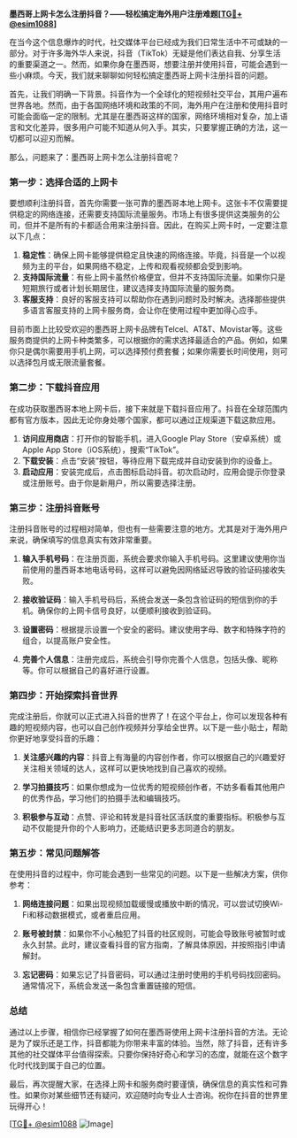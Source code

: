 **墨西哥上网卡怎么注册抖音？——轻松搞定海外用户注册难题[[TG💪+ @esim1088](https://t.me/s/esim1088)]**

在当今这个信息爆炸的时代，社交媒体平台已经成为我们日常生活中不可或缺的一部分。对于许多海外华人来说，抖音（TikTok）无疑是他们表达自我、分享生活的重要渠道之一。然而，如果你身在墨西哥，想要注册并使用抖音，可能会遇到一些小麻烦。今天，我们就来聊聊如何轻松搞定墨西哥上网卡注册抖音的问题。

首先，让我们明确一下背景。抖音作为一个全球化的短视频社交平台，其用户遍布世界各地。然而，由于各国网络环境和政策的不同，海外用户在注册和使用抖音时可能会面临一定的限制。尤其是在墨西哥这样的国家，网络环境相对复杂，加上语言和文化差异，很多用户可能不知道从何入手。其实，只要掌握正确的方法，这一切都可以迎刃而解。

那么，问题来了：墨西哥上网卡怎么注册抖音呢？

### **第一步：选择合适的上网卡**
要想顺利注册抖音，首先你需要一张可靠的墨西哥本地上网卡。这张卡不仅需要提供稳定的网络连接，还需要支持国际流量服务。市场上有很多提供这类服务的公司，但并不是所有的卡都适合用来注册抖音。因此，在购买上网卡时，一定要注意以下几点：

1. **稳定性**：确保上网卡能够提供稳定且快速的网络连接。毕竟，抖音是一个以视频为主的平台，如果网络不稳定，上传和观看视频都会受到影响。
2. **支持国际流量**：有些上网卡虽然价格便宜，但并不支持国际流量。如果你只是短期旅行或者计划长期居住，建议选择支持国际流量的服务商。
3. **客服支持**：良好的客服支持可以帮助你在遇到问题时及时解决。选择那些提供多语言客服支持的上网卡服务商，会让你在使用过程中更加得心应手。

目前市面上比较受欢迎的墨西哥上网卡品牌有Telcel、AT&T、Movistar等。这些服务商提供的上网卡种类繁多，可以根据你的需求选择最适合的产品。例如，如果你只是偶尔需要用手机上网，可以选择预付费套餐；如果你需要长时间使用，则可以选择包月或无限流量套餐。

### **第二步：下载抖音应用**
在成功获取墨西哥本地上网卡后，接下来就是下载抖音应用了。抖音在全球范围内都有官方版本，因此无论你身处哪个国家，都可以通过正规渠道下载这款应用。

1. **访问应用商店**：打开你的智能手机，进入Google Play Store（安卓系统）或Apple App Store（iOS系统），搜索“TikTok”。
2. **下载安装**：点击“安装”按钮，等待应用下载完成并自动安装到你的设备上。
3. **启动应用**：安装完成后，点击图标启动抖音。初次启动时，应用会提示你登录或注册账号。由于你是新用户，所以需要选择注册。

### **第三步：注册抖音账号**
注册抖音账号的过程相对简单，但也有一些需要注意的地方。尤其是对于海外用户来说，确保填写的信息真实有效非常重要。

1. **输入手机号码**：在注册页面，系统会要求你输入手机号码。这里建议使用你当前使用的墨西哥本地电话号码，这样可以避免因网络延迟导致的验证码接收失败。
   
2. **接收验证码**：输入手机号码后，系统会发送一条包含验证码的短信到你的手机。确保你的上网卡信号良好，以便顺利接收到验证码。

3. **设置密码**：根据提示设置一个安全的密码。建议使用字母、数字和特殊字符的组合，以提高账户安全性。

4. **完善个人信息**：注册完成后，系统会引导你完善个人信息，包括头像、昵称等。你可以根据自己的喜好进行设置。

### **第四步：开始探索抖音世界**
完成注册后，你就可以正式进入抖音的世界了！在这个平台上，你可以发现各种有趣的短视频内容，也可以自己创作视频并分享给全世界。以下是一些小贴士，帮助你更好地享受抖音的乐趣：

1. **关注感兴趣的内容**：抖音上有海量的内容创作者，你可以根据自己的兴趣爱好关注相关领域的达人，这样可以更快地找到自己喜欢的视频。
   
2. **学习拍摄技巧**：如果你想成为一位优秀的短视频创作者，不妨多看看其他用户的优秀作品，学习他们的拍摄手法和编辑技巧。

3. **积极参与互动**：点赞、评论和转发是抖音社区活跃度的重要指标。积极参与互动不仅能提升你的个人影响力，还能结识更多志同道合的朋友。

### **第五步：常见问题解答**
在使用抖音的过程中，你可能会遇到一些常见的问题。以下是一些解决方案，供你参考：

1. **网络连接问题**：如果出现视频加载缓慢或播放中断的情况，可以尝试切换Wi-Fi和移动数据模式，或者重启应用。
   
2. **账号被封禁**：如果你不小心触犯了抖音的社区规则，可能会导致账号被暂时或永久封禁。此时，建议查看抖音的官方指南，了解具体原因，并按照指引申请解封。

3. **忘记密码**：如果忘记了抖音密码，可以通过注册时使用的手机号码找回密码。通常情况下，系统会发送一条包含重置链接的短信。

### **总结**
通过以上步骤，相信你已经掌握了如何在墨西哥使用上网卡注册抖音的方法。无论是为了娱乐还是工作，抖音都能为你带来丰富的体验。当然，除了抖音，还有许多其他的社交媒体平台值得探索。只要你保持好奇心和学习的态度，就能在这个数字化时代找到属于自己的位置。

最后，再次提醒大家，在选择上网卡和服务商时要谨慎，确保信息的真实性和可靠性。如果你对某些细节还有疑问，欢迎随时向专业人士咨询。祝你在抖音的世界里玩得开心！

[[TG💪+ @esim1088](https://t.me/s/esim1088) ![Image](https://i.postimg.cc/4NQfJmqS/Snipaste-2025-05-13-00-14-12.png)]